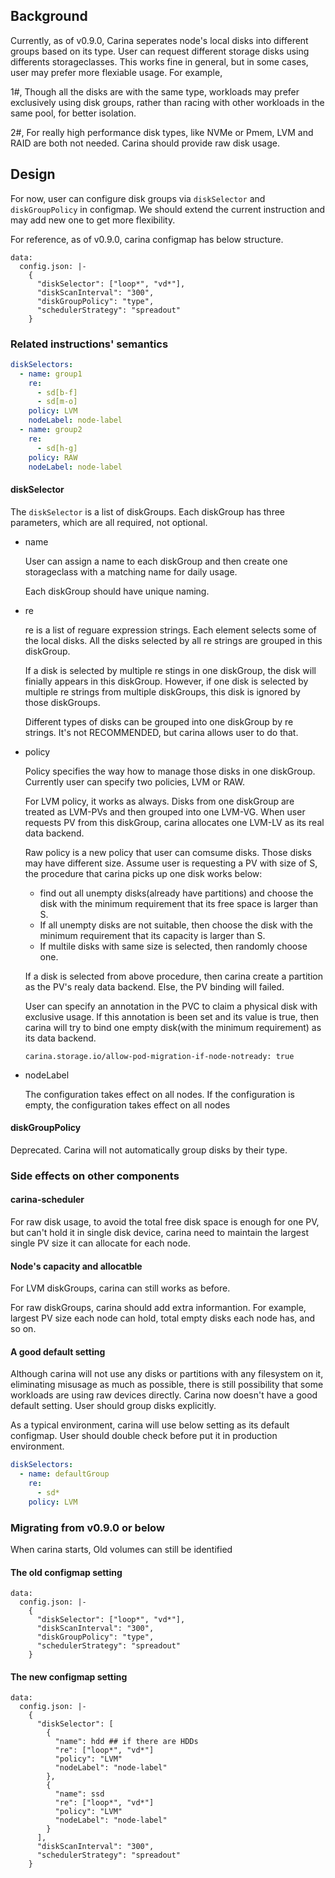 ## Background

Currently, as of v0.9.0, Carina seperates node's local disks into different
groups based on its type.  User can request different storage disks using
differents storageclasses. This works fine in general, but in some cases,
user may prefer more flexiable usage. For example,

1#, Though all the disks are with the same type, workloads may prefer
exclusively using disk groups, rather than racing with other workloads in the
same pool, for better isolation.

2#, For really high performance disk types, like NVMe or Pmem, LVM and RAID
are both not needed. Carina should provide raw disk usage.

## Design

For now, user can configure disk groups via `diskSelector` and `diskGroupPolicy`
in configmap. We should extend the current instruction and may add new one
to get more flexibility.

For reference, as of v0.9.0, carina configmap has below structure.

```
data:
  config.json: |-
    {
      "diskSelector": ["loop*", "vd*"],
      "diskScanInterval": "300",
      "diskGroupPolicy": "type",
      "schedulerStrategy": "spreadout"
    }
```

### Related instructions' semantics

```yaml
diskSelectors:
  - name: group1
    re:
      - sd[b-f]
      - sd[m-o]
    policy: LVM
    nodeLabel: node-label
  - name: group2
    re:
      - sd[h-g]
    policy: RAW
    nodeLabel: node-label
```

#### diskSelector

The `diskSelector` is a list of diskGroups.  Each diskGroup has three
parameters, which are all required, not optional.

* name

  User can assign a name to each diskGroup and then create one storageclass
  with a matching name for daily usage.

  Each diskGroup should have unique naming.

* re

  re is a list of reguare expression strings. Each element selects some of
  the local disks. All the disks selected by all re strings are grouped in
  this diskGroup.

  If a disk is selected by multiple re stings in one diskGroup, the disk will
  finially appears in this diskGroup. However, if one disk is selected by
  multiple re strings from multiple diskGroups, this disk is ignored by those
  diskGroups.

  Different types of disks can be grouped into one diskGroup by re strings. It's
  not RECOMMENDED, but carina allows user to do that.

* policy

  Policy specifies the way how to manage those disks in one diskGroup. Currently
  user can specify two policies, LVM or RAW.

  For LVM policy, it works as always. Disks from one diskGroup are treated as
  LVM-PVs and then grouped into one LVM-VG. When user requests PV from this
  diskGroup, carina allocates one LVM-LV as its real data backend.

  Raw policy is a new policy that user can comsume disks. Those disks may have
  different size.  Assume user is requesting a PV with size of S, the procedure
  that carina picks up one disk works below:

  * find out all unempty disks(already have partitions) and choose the disk
  with the minimum requirement that its free space is larger than S.
  * If all unempty disks are not suitable, then choose the disk with the minimum
  requirement that its capacity is larger than S.
  * If multile disks with same size is selected, then randomly choose one.

  If a disk is selected from above procedure, then carina create a partition as
  the PV's realy data backend. Else, the PV binding will failed.

  User can specify an annotation in the PVC to claim a physical disk with
  exclusive usage. If this annotation is been set and its value is true,
  then carina will try to bind one empty disk(with the minimum requirement)
  as its data backend.

  ```
  carina.storage.io/allow-pod-migration-if-node-notready: true
  ```
* nodeLabel

  The configuration takes effect on all nodes. If the configuration is empty, 
   the configuration takes effect on all nodes

#### diskGroupPolicy

Deprecated. Carina will not automatically group disks by their type.

### Side effects on other components

#### carina-scheduler

For raw disk usage, to avoid the total free disk space is enough for one PV,
but can't hold it in single disk device, carina need to maintain the largest
single PV size it can allocate for each node.

#### Node's capacity and allocatble

For LVM diskGroups, carina can still works as before.

For raw diskGroups, carina should add extra informantion. For example,
largest PV size each node can hold, total empty disks each node has, and
so on.

#### A good default setting

Although carina will not use any disks or partitions with any filesystem on it,
eliminating misusage as much as possible, there is still possibility that some
workloads are using raw devices directly. Carina now doesn't have a good default
setting. User should group disks explicitly.

As a typical environment, carina will use below setting as its default configmap.
User should double check before put it in production environment.

```yaml
diskSelectors:
  - name: defaultGroup
    re:
      - sd*
    policy: LVM
```

### Migrating from v0.9.0 or below

When carina starts, Old volumes can still be identified

#### The old configmap setting

```
data:
  config.json: |-
    {
      "diskSelector": ["loop*", "vd*"],
      "diskScanInterval": "300",
      "diskGroupPolicy": "type",
      "schedulerStrategy": "spreadout"
    }
```

#### The new configmap setting

```
data:
  config.json: |-
    {
      "diskSelector": [
        {
          "name": hdd ## if there are HDDs
          "re": ["loop*", "vd*"]
          "policy": "LVM"
          "nodeLabel": "node-label"
        },
        {
          "name": ssd
          "re": ["loop*", "vd*"]
          "policy": "LVM"
          "nodeLabel": "node-label"
        }
      ],
      "diskScanInterval": "300",
      "schedulerStrategy": "spreadout"    
    }

```